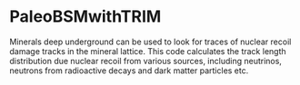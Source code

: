 # PaleoBSMwithTRIM
Minerals deep underground can be used to look for traces of nuclear recoil damage tracks in the mineral lattice. This code calculates the track length distribution due nuclear recoil from various sources, including neutrinos, neutrons from radioactive decays and dark matter particles etc. 

